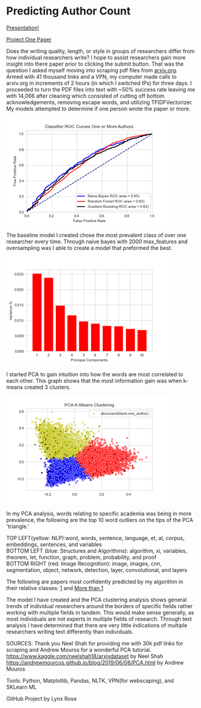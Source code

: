 # Predicting Author Count
[Presentation!](https://docs.google.com/presentation/d/13zN646JpEi4FAcMUePQV668tDm_-rnnyJYkGygWoigc/edit?usp=sharing)

[Project One Pager](https://docs.google.com/document/d/1-u0Y-XK09nYjwefSBvc1PbITTa2FsOCkA7o2DyjHZjA/edit?usp=sharing)

Does the writing quality, length, or style in groups of researchers differ from how individual researchers write?
I hope to assist researchers gain more insight into there paper prior to clicking the submit button. 
That was the question I asked myself moving into scraping pdf files from [arxiv.org](arxiv.org). Armed with 41 thousand links and a VPN, my computer made calls to arxiv.org in increments of 2 hours (in which I switched IPs) for three days. I proceeded to turn the PDF files into text with ~50% success rate leaving me with 14,066 after cleaning which consisted of cutting off bottom acknowledgements, removing escape words, and utilizing TFIDFVectorizer. 
My models attempted to determine if one person wrote the paper or more.

![](images/roc_curve_author>1.png)

The baseline model I created chose the most prevalent class of over one researcher every time.
Through naive bayes with 2000 max_features and oversampling was I able to create a model that preformed the best.

![](images/k_means_clustering.png)

I started PCA to gain intuition into how the words are most correlated to each other. This graph shows that the most information gain was when k-means created 3 clusters. 

![](images/pca_single_authors.png)

In my PCA analysis, words relating to specific academia was being in more prevalence, the following are the top 10 word outliers on the tips of the PCA 'triangle.'

TOP LEFT(yellow: NLP):word, words, sentence, language, et, al, corpus, embeddings, sentences, and variables        
BOTTOM LEFT (blue: Structures and Algorithms): algorithm, xi, variables, theorem, let, function, graph, problem, probability, and proof         
BOTTOM RIGHT (red: Image Recognition): image, images, cnn, segmentation, object, network, detection, layer, convolutional, and layers         

The following are papers most confidently predicted by my algorithm in their relative classes: [1](https://www.aclweb.org/anthology/D15-1205.pdf) and [More than 1](http://proceedings.mlr.press/v37/yogatama15.pdf)

The model I have created and the PCA clustering analysis shows general trends of individual researchers around the borders of specific fields rather working with multiple fields in tandem. This would make sense generally, as most individuals are not experts in multiple fields of research. Through text analysis I have determined that there are very little indications of multiple researchers writing text differently than individuals. 


SOURCES:
Thank you Neel Shah for providing me with 30k pdf links for scraping and Andrew Mouros for a wonderful PCA tutorial.
https://www.kaggle.com/neelshah18/arxivdataset by Neel Shah
https://andrewmourcos.github.io/blog/2019/06/06/PCA.html by Andrew Mouros

Tools: Python, Matplotlib, Pandas, NLTK, VPN(for webscaping), and SKLearn ML

GitHub Project by Lynx Rose
